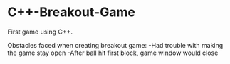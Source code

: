 # C++-Breakout-Game
First game using C++.

Obstacles faced when creating breakout game: 
-Had trouble with making the game stay open 
-After ball hit first block, game window would close
